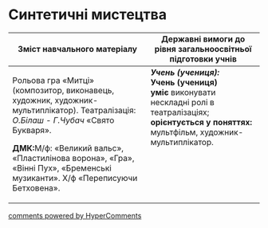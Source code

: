 <div id="hypercomments_widget" class="js-hypercomments-widget invisible"></div>

Синтетичні мистецтва
=============================================

<table>
  <tr>
    <td width="55%" align="center"><b>Зміст навчального матеріалу</b></td>
    <td width="45%" align="center"><b>Державні вимоги до рівня загальноосвітньої підготовки учнів</b></td>
  </tr>
<tbody>
  <tr>
    <td width="55%" style="vertical-align:top !important;">
<p>Рольова гра «Митці» (композитор, виконавець, художник, художник-мультиплікатор). Театралізація: <i>О.Білаш - Г.Чубач</i> «Свято Букваря».</p>
<p><b>ДМК:</b>М/ф: «Великий вальс», «Пластилінова ворона», «Гра», «Вінні Пух», «Бременські музиканти». Х/ф «Переписуючи Бетховена».</p>
	</td>
<td width="45%" style="vertical-align:top !important;"><b><i>Учень (учениця):</i></b><br>
<b>Учень (учениця)</b><br>
<b>уміє</b> виконувати нескладні ролі в театралізаціях;<br>
<b>орієнтується у поняттях:</b> мультфільм, художник-мультиплікатор.<br>
</td>
	</tr>
</tbody>
</table>

<div class="js-hypercomments-container">
<a href="http://hypercomments.com" class="hc-link" title="comments widget">comments powered by HyperComments</a>
</div>
